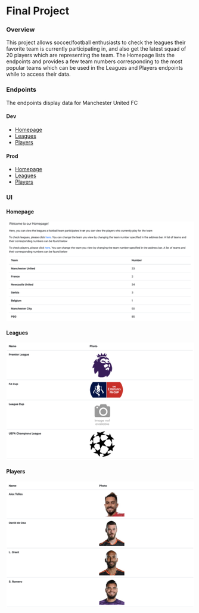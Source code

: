 # Final Project

### Overview
This project allows soccer/football enthusiasts to check the leagues their favorite team is currently participating in, and also get the latest squad of 20 players which are representing the team. 
The Homepage lists the endpoints and provides a few team numbers corresponding to the most popular teams which can be used in the Leagues and Players endpoints while to access their data.

### Endpoints
The endpoints display data for Manchester United FC
#### Dev
- [Homepage](http://dev-tsehgal2-1797698288.us-west-2.elb.amazonaws.com/)
- [Leagues](http://dev-tsehgal2-1797698288.us-west-2.elb.amazonaws.com/leagues?team=33)
- [Players](http://dev-tsehgal2-1797698288.us-west-2.elb.amazonaws.com/players?team=33)

#### Prod
- [Homepage](http://prod-tsehgal2-1921517522.us-west-2.elb.amazonaws.com/)
- [Leagues](http://prod-tsehgal2-1921517522.us-west-2.elb.amazonaws.com/leagues?team=33)
- [Players](http://prod-tsehgal2-1921517522.us-west-2.elb.amazonaws.com/players?team=33)

### UI 
#### Homepage
![Homepage](/images/Homepage.png)
#### Leagues
![Leagues](/images/Leagues.png)
#### Players
![Players](/images/Players.png)

